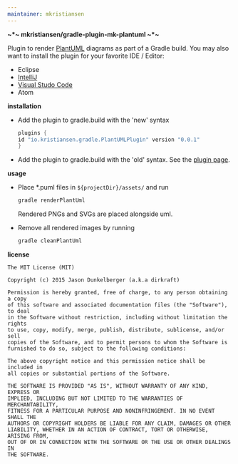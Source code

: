 ```yaml
---
maintainer: mkristiansen
---
```


 <b>~*~ mkristiansen/gradle-plugin-mk-plantuml ~*~</b>

Plugin to render [PlantUML](http://en.wikipedia.org/wiki/PlantUML) diagrams as part of a Gradle build.
You may also want to install the plugin for your favorite IDE / Editor:
- Eclipse
- [IntelliJ](https://github.com/esteinberg/plantuml4idea)
- [Visual Studo Code](https://marketplace.visualstudio.com/items?itemName=jebbs.plantuml)
- Atom


<b>installation</b>

- Add the plugin to gradle.build with the 'new' syntax
  ```gradle
  plugins {
  id "io.kristiansen.gradle.PlantUMLPlugin" version "0.0.1"
  }
  ```
- Add the plugin to gradle.build with the 'old' syntax. See the [plugin page](https://plugins.gradle.org/plugin/io.kristiansen.gradle.PlantUMLPlugin).


<b>usage</b>

- Place *.puml files in `${projectDir}/assets/` and run

  ```bash
  gradle renderPlantUml
  ```

  Rendered PNGs and SVGs are placed alongside uml.

- Remove all rendered images by running

  ```bash
  gradle cleanPlantUml
  ```

<b>license</b>

```license
The MIT License (MIT)

Copyright (c) 2015 Jason Dunkelberger (a.k.a dirkraft)

Permission is hereby granted, free of charge, to any person obtaining a copy
of this software and associated documentation files (the "Software"), to deal
in the Software without restriction, including without limitation the rights
to use, copy, modify, merge, publish, distribute, sublicense, and/or sell
copies of the Software, and to permit persons to whom the Software is
furnished to do so, subject to the following conditions:

The above copyright notice and this permission notice shall be included in
all copies or substantial portions of the Software.

THE SOFTWARE IS PROVIDED "AS IS", WITHOUT WARRANTY OF ANY KIND, EXPRESS OR
IMPLIED, INCLUDING BUT NOT LIMITED TO THE WARRANTIES OF MERCHANTABILITY,
FITNESS FOR A PARTICULAR PURPOSE AND NONINFRINGEMENT. IN NO EVENT SHALL THE
AUTHORS OR COPYRIGHT HOLDERS BE LIABLE FOR ANY CLAIM, DAMAGES OR OTHER
LIABILITY, WHETHER IN AN ACTION OF CONTRACT, TORT OR OTHERWISE, ARISING FROM,
OUT OF OR IN CONNECTION WITH THE SOFTWARE OR THE USE OR OTHER DEALINGS IN
THE SOFTWARE.
```

